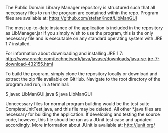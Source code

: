 The Public Domain Library Manager repository is structured such that all necessary files to run the program are contained within the repo.  Program files are available at:  https://github.com/stefanKnott/LibManGUI

The most up-to-date instance of the application is included in the repository as LibManager.jar
If you simply wish to use the program, this is the only necessary file and is executable on any standard operating system with JRE 1.7 installed. 

For information about downloading and installing JRE 1.7: http://www.oracle.com/technetwork/java/javase/downloads/java-se-jre-7-download-432155.html

To build the program, simply clone the repository locally or download and extract the zip file available on GitHub.  Navigate to the root directory of the program and run, in a terminal:

$ javac LibManGUI.java
$ java LibManGUI

Unnecessary files for normal program building would be the test suite CompleteUnitTest.java, and this file may be deleted.  All other *.java files are necessary for building the application.  If developing and testing the source code, however, this file should be ran as a JUnit test case and updated accordingly.  More information about JUnit is available at: http://junit.org/
